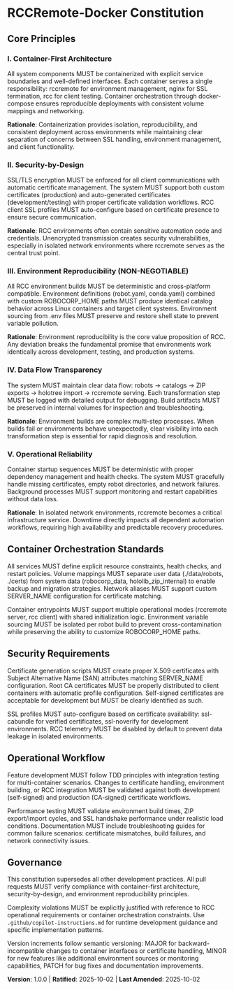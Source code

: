 <!--
Sync Impact Report:
- Version change: Template → 1.0.0 (initial constitution)
- New principles: All five core principles established for containerized RCC environment management
- Added sections: Container Orchestration Standards, Security Requirements, Operational Workflow
- Templates requiring updates: ✅ All validated (plan-template.md, spec-template.md, tasks-template.md, agent-file-template.md)
- Follow-up TODOs: None - all placeholders filled
-->

# RCCRemote-Docker Constitution

## Core Principles

### I. Container-First Architecture
All system components MUST be containerized with explicit service boundaries and well-defined interfaces. Each container serves a single responsibility: rccremote for environment management, nginx for SSL termination, rcc for client testing. Container orchestration through docker-compose ensures reproducible deployments with consistent volume mappings and networking. 

**Rationale**: Containerization provides isolation, reproducibility, and consistent deployment across environments while maintaining clear separation of concerns between SSL handling, environment management, and client functionality.

### II. Security-by-Design
SSL/TLS encryption MUST be enforced for all client communications with automatic certificate management. The system MUST support both custom certificates (production) and auto-generated certificates (development/testing) with proper certificate validation workflows. RCC client SSL profiles MUST auto-configure based on certificate presence to ensure secure communication.

**Rationale**: RCC environments often contain sensitive automation code and credentials. Unencrypted transmission creates security vulnerabilities, especially in isolated network environments where rccremote serves as the central trust point.

### III. Environment Reproducibility (NON-NEGOTIABLE)
All RCC environment builds MUST be deterministic and cross-platform compatible. Environment definitions (robot.yaml, conda.yaml) combined with custom ROBOCORP_HOME paths MUST produce identical catalog behavior across Linux containers and target client systems. Environment sourcing from .env files MUST preserve and restore shell state to prevent variable pollution.

**Rationale**: Environment reproducibility is the core value proposition of RCC. Any deviation breaks the fundamental promise that environments work identically across development, testing, and production systems.

### IV. Data Flow Transparency
The system MUST maintain clear data flow: robots → catalogs → ZIP exports → holotree import → rccremote serving. Each transformation step MUST be logged with detailed output for debugging. Build artifacts MUST be preserved in internal volumes for inspection and troubleshooting.

**Rationale**: Environment builds are complex multi-step processes. When builds fail or environments behave unexpectedly, clear visibility into each transformation step is essential for rapid diagnosis and resolution.

### V. Operational Reliability
Container startup sequences MUST be deterministic with proper dependency management and health checks. The system MUST gracefully handle missing certificates, empty robot directories, and network failures. Background processes MUST support monitoring and restart capabilities without data loss.

**Rationale**: In isolated network environments, rccremote becomes a critical infrastructure service. Downtime directly impacts all dependent automation workflows, requiring high availability and predictable recovery procedures.

## Container Orchestration Standards

All services MUST define explicit resource constraints, health checks, and restart policies. Volume mappings MUST separate user data (./data/robots, ./certs) from system data (robocorp_data, hololib_zip_internal) to enable backup and migration strategies. Network aliases MUST support custom SERVER_NAME configuration for certificate matching.

Container entrypoints MUST support multiple operational modes (rccremote server, rcc client) with shared initialization logic. Environment variable sourcing MUST be isolated per robot build to prevent cross-contamination while preserving the ability to customize ROBOCORP_HOME paths.

## Security Requirements

Certificate generation scripts MUST create proper X.509 certificates with Subject Alternative Name (SAN) attributes matching SERVER_NAME configuration. Root CA certificates MUST be properly distributed to client containers with automatic profile configuration. Self-signed certificates are acceptable for development but MUST be clearly identified as such.

SSL profiles MUST auto-configure based on certificate availability: ssl-cabundle for verified certificates, ssl-noverify for development environments. RCC telemetry MUST be disabled by default to prevent data leakage in isolated environments.

## Operational Workflow

Feature development MUST follow TDD principles with integration testing for multi-container scenarios. Changes to certificate handling, environment building, or RCC integration MUST be validated against both development (self-signed) and production (CA-signed) certificate workflows.

Performance testing MUST validate environment build times, ZIP export/import cycles, and SSL handshake performance under realistic load conditions. Documentation MUST include troubleshooting guides for common failure scenarios: certificate mismatches, build failures, and network connectivity issues.

## Governance

This constitution supersedes all other development practices. All pull requests MUST verify compliance with container-first architecture, security-by-design, and environment reproducibility principles. 

Complexity violations MUST be explicitly justified with reference to RCC operational requirements or container orchestration constraints. Use `.github/copilot-instructions.md` for runtime development guidance and specific implementation patterns.

Version increments follow semantic versioning: MAJOR for backward-incompatible changes to container interfaces or certificate handling, MINOR for new features like additional environment sources or monitoring capabilities, PATCH for bug fixes and documentation improvements.

**Version**: 1.0.0 | **Ratified**: 2025-10-02 | **Last Amended**: 2025-10-02